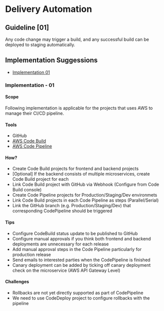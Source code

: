 Delivery Automation
===================

## Guideline  [01]

Any code change may trigger a build, and any successful build can be deployed to staging automatically.

## Implementation Suggessions
- [Implementation 01](#implementation---01)

### Implementation - 01

#### Scope
Following implementation is applicable for the projects that uses AWS to manage their CI/CD pipeline.

#### Tools
- GitHub
- [AWS Code Build](https://aws.amazon.com/codebuild/)
- [AWS Code Pipeline](https://aws.amazon.com/codepipeline/)

#### How?
- Create Code Build projects for frontend and backend projects
- [Optional] If the backend consists of multiple microservices, create Code Build project for each
- Link Code Build project with GitHub via Webhook (Configure from Code Build console)
- Create Code Pipeline projects for Production/Staging/Dev environmets
- Link Code Build projects in each Code Pipeline as steps (Parallel/Serial)
- Link the GitHub branch (e.g. Production/Staging/Dev) that corresponding CodePipeline should be triggered

#### Tips
- Configure CodeBuild status update to be published to GitHub
- Configure manual approvals if you think both frontend and backend deployments are unnecessary for each release
- Add manual approval steps in the Code Pipeline particularly for production release
- Send emails to interested parties when the CodePipeline is finished
- Canary deployment can be added by ticking off canary deployment check on the microservice (AWS API Gateway Level)

#### Challenges
- Rollbacks are not yet directly supported as part of CodePipeline
- We need to use CodeDeploy project to configure rollbacks with the pipeline
